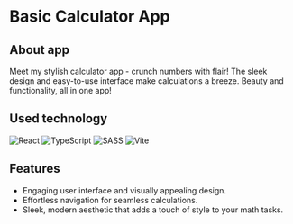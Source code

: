 # Basic Calculator App

## About app

Meet my stylish calculator app - crunch numbers with flair! The sleek design and easy-to-use interface make calculations a breeze. Beauty and functionality, all in one app!

## Used technology

![React](https://img.shields.io/badge/React-20232A?style=for-the-badge&logo=react&logoColor=61DAFB)
![TypeScript](https://img.shields.io/badge/typescript-%23007ACC.svg?style=for-the-badge&logo=typescript&logoColor=white)
![SASS](https://img.shields.io/badge/SASS-hotpink.svg?style=for-the-badge&logo=SASS&logoColor=white)
![Vite](https://img.shields.io/badge/vite-%23646CFF.svg?style=for-the-badge&logo=vite&logoColor=white)

## Features

- Engaging user interface and visually appealing design.
- Effortless navigation for seamless calculations.
- Sleek, modern aesthetic that adds a touch of style to your math tasks.
